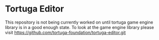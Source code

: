 # Tortuga Editor

This repository is not being currently worked on until tortuga game engine library is in a good enough state. To look at the game engine library please visit https://github.com/tortuga-foundation/tortuga-editor.git
